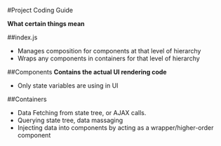 #Project Coding Guide

**What certain things mean**


##index.js
- Manages composition for components at that level of hierarchy
- Wraps any components in containers for that level of hierarchy

##Components
**Contains the actual UI rendering code**
- Only state variables are using in UI


##Containers
- Data Fetching from state tree, or AJAX calls.
- Querying state tree, data massaging
- Injecting data into components by acting as a wrapper/higher-order component